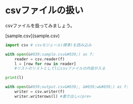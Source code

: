 # csvファイルの扱い

<p>csvファイルを扱ってみましょう。</p>
[sample.csv](sample.csv)

```.py
import csv # csvモジュール(標準)を読み込み

with open(&#039;sample.csv&#039;) as f:
    reader = csv.reader(f)
    l = [row for row in reader]
    #リストのリストとしてlにcsvファイルの内容が入る

print(l) 

with open(&#039;output.csv&#039;, &#039;w&#039;) as f:
    writer = csv.writer(f)
    writer.writerows(l) #書き出し</pre>
```
